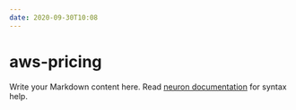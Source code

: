 ```yaml
---
date: 2020-09-30T10:08
---
```


# aws-pricing

Write your Markdown content here. Read [neuron documentation](https://neuron.zettel.page/2011404.html) for syntax help.

